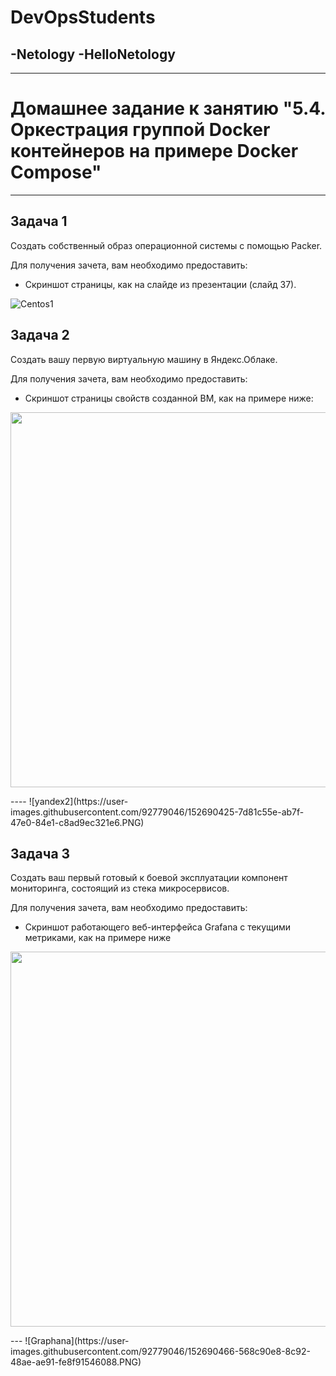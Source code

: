 # DevOpsStudents
-Netology
-HelloNetology
-
---

# Домашнее задание к занятию "5.4. Оркестрация группой Docker контейнеров на примере Docker Compose"
---

## Задача 1

Создать собственный образ операционной системы с помощью Packer.

Для получения зачета, вам необходимо предоставить:
- Скриншот страницы, как на слайде из презентации (слайд 37).

![Centos1](https://user-images.githubusercontent.com/92779046/152690404-ab448dd4-d786-4181-b4e9-6404c601144e.PNG)

## Задача 2

Создать вашу первую виртуальную машину в Яндекс.Облаке.

Для получения зачета, вам необходимо предоставить:
- Скриншот страницы свойств созданной ВМ, как на примере ниже:

<p align="center">
  <img width="1200" height="600" src="./assets/yc_01.png">
</p>
----
![yandex2](https://user-images.githubusercontent.com/92779046/152690425-7d81c55e-ab7f-47e0-84e1-c8ad9ec321e6.PNG)


## Задача 3

Создать ваш первый готовый к боевой эксплуатации компонент мониторинга, состоящий из стека микросервисов.

Для получения зачета, вам необходимо предоставить:
- Скриншот работающего веб-интерфейса Grafana с текущими метриками, как на примере ниже
<p align="center">
  <img width="1200" height="600" src="./assets/yc_02.png">
</p>
---
![Graphana](https://user-images.githubusercontent.com/92779046/152690466-568c90e8-8c92-48ae-ae91-fe8f91546088.PNG)
